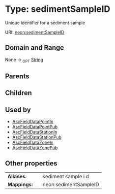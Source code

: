 
# Type: sedimentSampleID


Unique identifier for a sediment sample

URI: [neon:sedimentSampleID](https://data.neonscience.org/sedimentSampleID)


## Domain and Range

None ->  <sub>OPT</sub> [String](types/String.md)

## Parents


## Children


## Used by

 * [AscFieldDataPointIn](AscFieldDataPointIn.md)
 * [AscFieldDataPointPub](AscFieldDataPointPub.md)
 * [AscFieldDataStationIn](AscFieldDataStationIn.md)
 * [AscFieldDataStationPub](AscFieldDataStationPub.md)
 * [AscFieldDataZoneIn](AscFieldDataZoneIn.md)
 * [AscFieldDataZonePub](AscFieldDataZonePub.md)

## Other properties

|  |  |  |
| --- | --- | --- |
| **Aliases:** | | sediment sample i d |
| **Mappings:** | | neon:sedimentSampleID |

